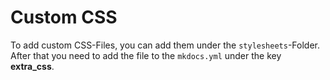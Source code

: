 # Custom CSS

To add custom CSS-Files, you can add them under the `stylesheets`-Folder.
After that you need to add the file to the `mkdocs.yml` under the key **extra_css**.
